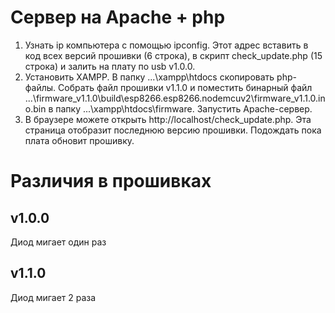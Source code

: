 # Сервер на Apache + php
1. Узнать ip компьютера с помощью ipconfig. Этот адрес вставить в код всех версий прошивки (6 строка), в скрипт check_update.php (15 строка) и залить на плату по usb v1.0.0.
2. Установить XAMPP. В папку ...\xampp\htdocs скопировать php-файлы. Собрать файл прошивки v1.1.0 и поместить бинарный файл ...\firmware_v1.1.0\build\esp8266.esp8266.nodemcuv2\firmware_v1.1.0.ino.bin в папку ...\xampp\htdocs\firmware. Запустить Apache-сервер.
3. В браузере можете открыть http://localhost/check_update.php. Эта страница отобразит последнюю версию прошивки. Подождать пока плата обновит прошивку.

# Различия в прошивках
## v1.0.0
Диод мигает один раз
## v1.1.0
Диод мигает 2 раза
